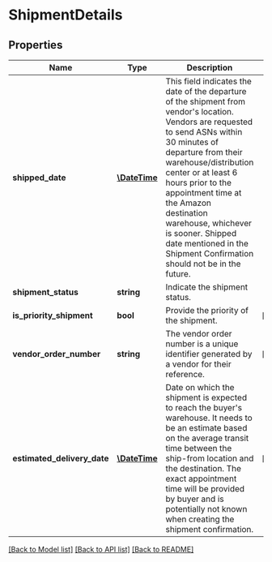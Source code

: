 # ShipmentDetails

## Properties
Name | Type | Description | Notes
------------ | ------------- | ------------- | -------------
**shipped_date** | [**\DateTime**](\DateTime.md) | This field indicates the date of the departure of the shipment from vendor&#39;s location. Vendors are requested to send ASNs within 30 minutes of departure from their warehouse/distribution center or at least 6 hours prior to the appointment time at the Amazon destination warehouse, whichever is sooner. Shipped date mentioned in the Shipment Confirmation should not be in the future. | 
**shipment_status** | **string** | Indicate the shipment status. | 
**is_priority_shipment** | **bool** | Provide the priority of the shipment. | [optional] 
**vendor_order_number** | **string** | The vendor order number is a unique identifier generated by a vendor for their reference. | [optional] 
**estimated_delivery_date** | [**\DateTime**](\DateTime.md) | Date on which the shipment is expected to reach the buyer&#39;s warehouse. It needs to be an estimate based on the average transit time between the ship-from location and the destination. The exact appointment time will be provided by buyer and is potentially not known when creating the shipment confirmation. | [optional] 

[[Back to Model list]](../README.md#documentation-for-models) [[Back to API list]](../README.md#documentation-for-api-endpoints) [[Back to README]](../README.md)



